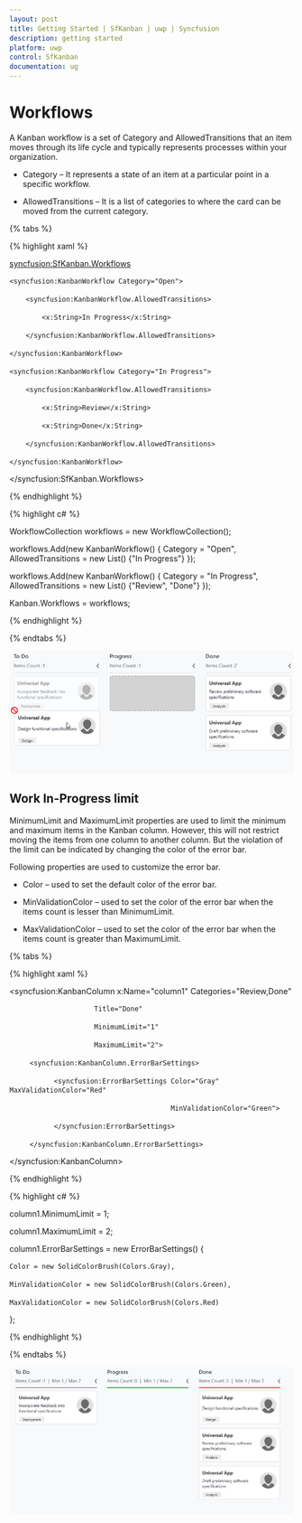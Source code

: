 ```yaml
---
layout: post
title: Getting Started | SfKanban | uwp | Syncfusion
description: getting started
platform: uwp
control: SfKanban
documentation: ug
---
```


# Workflows

A Kanban workflow is a set of Category and AllowedTransitions that an item moves through its life cycle and typically represents processes within your organization.

* Category – It represents a state of an item at a particular point in a specific workflow.

* AllowedTransitions – It is a list of categories to where the card can be moved from the current category.

{% tabs %}

{% highlight xaml %}

<syncfusion:SfKanban.Workflows>

    <syncfusion:KanbanWorkflow Category="Open">

        <syncfusion:KanbanWorkflow.AllowedTransitions>

            <x:String>In Progress</x:String>

        </syncfusion:KanbanWorkflow.AllowedTransitions>

    </syncfusion:KanbanWorkflow>

    <syncfusion:KanbanWorkflow Category="In Progress">

        <syncfusion:KanbanWorkflow.AllowedTransitions>

            <x:String>Review</x:String>

            <x:String>Done</x:String>

        </syncfusion:KanbanWorkflow.AllowedTransitions>

    </syncfusion:KanbanWorkflow>

</syncfusion:SfKanban.Workflows>

{% endhighlight %}

{% highlight c# %}

WorkflowCollection workflows = new WorkflowCollection();

workflows.Add(new KanbanWorkflow()
{
    Category = "Open",
    AllowedTransitions = new List<object>() {"In Progress"}
});

workflows.Add(new KanbanWorkflow()
{
    Category = "In Progress",
    AllowedTransitions = new List<object>() {"Review", "Done"}
});

Kanban.Workflows = workflows;

{% endhighlight %}

{% endtabs %}

![](SfKanban_images/workflow.png)


## Work In-Progress limit

MinimumLimit and MaximumLimit properties are used to limit the minimum and maximum items in the Kanban column. However, this will not restrict moving the items from one column to another column. But the violation of the limit can be indicated by changing the color of the error bar.

Following properties are used to customize the error bar.

* Color – used to set the default color of the error bar.

* MinValidationColor – used to set the color of the error bar when the items count is lesser than MinimumLimit.

* MaxValidationColor – used to set the color of the error bar when the items count is greater than MaximumLimit.

{% tabs %}

{% highlight xaml %}

<syncfusion:KanbanColumn x:Name="column1" Categories="Review,Done"
 
                         Title="Done"
 
                         MinimumLimit="1"
 
                         MaximumLimit="2">

	     <syncfusion:KanbanColumn.ErrorBarSettings>

			   <syncfusion:ErrorBarSettings Color="Gray" MaxValidationColor="Red"

                                            MinValidationColor="Green">

			   </syncfusion:ErrorBarSettings>

         </syncfusion:KanbanColumn.ErrorBarSettings>

</syncfusion:KanbanColumn>

{% endhighlight %}

{% highlight c# %}

column1.MinimumLimit = 1;

column1.MaximumLimit = 2;

column1.ErrorBarSettings = new ErrorBarSettings()
{

    Color = new SolidColorBrush(Colors.Gray),

    MinValidationColor = new SolidColorBrush(Colors.Green),

    MaxValidationColor = new SolidColorBrush(Colors.Red)

};

{% endhighlight %}

{% endtabs %}

![](SfKanban_images/wiplimit.png)